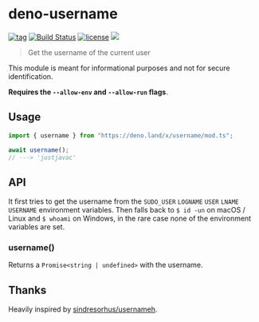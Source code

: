 # deno-username

[![tag](https://img.shields.io/github/release/justjavac/deno-username)](https://github.com/justjavac/deno-username/releases)
[![Build Status](https://github.com/justjavac/deno-username/workflows/ci/badge.svg?branch=master)](https://github.com/justjavac/deno-username/actions)
[![license](https://img.shields.io/github/license/justjavac/deno-username)](https://github.com/justjavac/deno-username/blob/master/LICENSE)
[![](https://img.shields.io/badge/deno-v0.40.0-green.svg)](https://github.com/denoland/deno)

> Get the username of the current user

This module is meant for informational purposes and not for secure identification.

**Requires the `--allow-env` and `--allow-run` flags**.

## Usage

```js
import { username } from "https://deno.land/x/username/mod.ts";

await username();
// ---> 'justjavac'
```

## API

It first tries to get the username from the `SUDO_USER` `LOGNAME` `USER` `LNAME` `USERNAME` environment variables.
Then falls back to `$ id -un` on macOS / Linux and `$ whoami` on Windows, in the rare case none of the environment variables are set.

### username()

Returns a `Promise<string | undefined>` with the username.

## Thanks

Heavily inspired by [sindresorhus/usernameh](https://github.com/sindresorhus/username).
